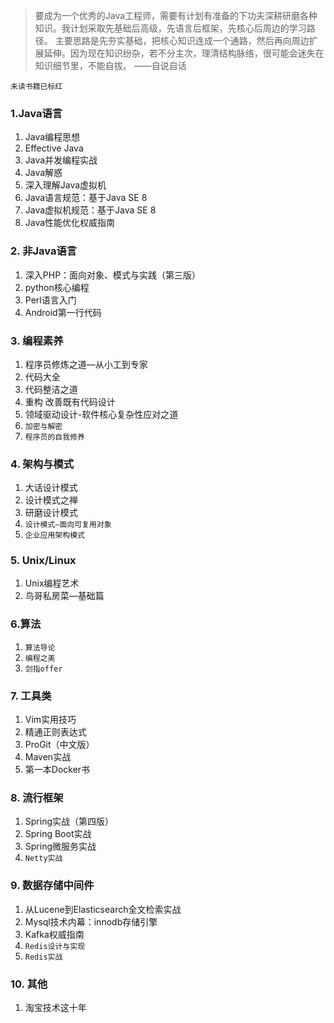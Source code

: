 > 要成为一个优秀的Java工程师，需要有计划有准备的下功夫深耕研磨各种知识。我计划采取先基础后高级，先语言后框架，先核心后周边的学习路径。
> 主要思路是先夯实基础，把核心知识连成一个通路，然后再向周边扩展延伸。因为现在知识纷杂，若不分主次，理清结构脉络，很可能会迷失在知识细节里，不能自拔。
> ——自说自话

`未读书籍已标红` 
### 1.Java语言
1. Java编程思想
1. Effective Java
1. Java并发编程实战
1. Java解惑
1. 深入理解Java虚拟机
1. Java语言规范：基于Java SE 8
1. Java虚拟机规范：基于Java SE 8
1. Java性能优化权威指南
### 2. 非Java语言
1. 深入PHP：面向对象、模式与实践（第三版）
1. python核心编程
1. Perl语言入门
1. Android第一行代码
### 3. 编程素养
1. 程序员修炼之道—从小工到专家
1. 代码大全
1. 代码整洁之道
1. 重构 改善既有代码设计
1. 领域驱动设计-软件核心复杂性应对之道
1. `加密与解密`
1. `程序员的自我修养`
### 4. 架构与模式
1. 大话设计模式
1. 设计模式之禅
1. 研磨设计模式
1. `设计模式—面向可复用对象`
1. `企业应用架构模式`
### 5. Unix/Linux
1. Unix编程艺术
1. 鸟哥私房菜—基础篇
### 6.算法
1. `算法导论`
1. `编程之美`
1. `剑指offer`
### 7. 工具类
1. Vim实用技巧
1. 精通正则表达式
1. ProGit（中文版）
1. Maven实战
1. 第一本Docker书
### 8. 流行框架
1. Spring实战（第四版）
1. Spring Boot实战
1. Spring微服务实战
1. `Netty实战`
### 9. 数据存储中间件
1. 从Lucene到Elasticsearch全文检索实战
1. Mysql技术内幕：innodb存储引擎
1. Kafka权威指南
1. `Redis设计与实现`
1. `Redis实战`
### 10. 其他
1. 淘宝技术这十年
